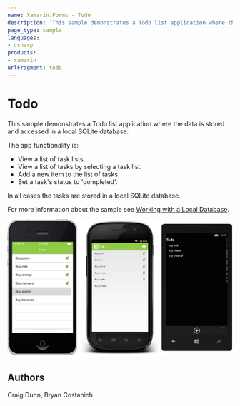 ```yaml
---
name: Xamarin.Forms - Todo
description: 'This sample demonstrates a Todo list application where the data is stored and accessed in a local SQLite database #getstarted'
page_type: sample
languages:
- csharp
products:
- xamarin
urlFragment: todo
---
```

# Todo

This sample demonstrates a Todo list application where the data is stored and accessed in a local SQLite database.

The app functionality is:

- View a list of task lists.
- View a list of tasks by selecting a task list.
- Add a new item to the list of tasks.
- Set a task's status to 'completed'.

In all cases the tasks are stored in a local SQLite database.

For more information about the sample see [Working with a Local Database](https://docs.microsoft.com/xamarin/xamarin-forms/data-cloud/data/databases).

![Todo application screenshot](Screenshots/01All.png "Todo application screenshot")

## Authors

Craig Dunn, Bryan Costanich